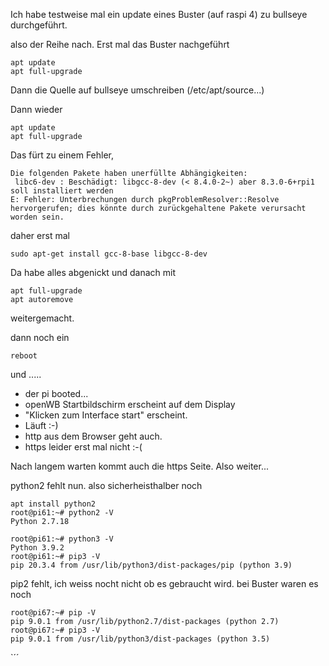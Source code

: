 Ich habe testweise mal ein update eines Buster (auf raspi 4) zu bullseye durchgeführt.


also der Reihe nach.
Erst mal das Buster nachgeführt
```
apt update
apt full-upgrade
```
Dann die Quelle auf bullseye umschreiben (/etc/apt/source...)

Dann wieder
```
apt update
apt full-upgrade
```
Das fürt zu einem Fehler, 
```
Die folgenden Pakete haben unerfüllte Abhängigkeiten:
 libc6-dev : Beschädigt: libgcc-8-dev (< 8.4.0-2~) aber 8.3.0-6+rpi1 soll installiert werden
E: Fehler: Unterbrechungen durch pkgProblemResolver::Resolve hervorgerufen; dies könnte durch zurückgehaltene Pakete verursacht worden sein.
```
daher erst mal
```
sudo apt-get install gcc-8-base libgcc-8-dev
```
Da habe alles abgenickt und danach mit 

```
apt full-upgrade
apt autoremove
```
weitergemacht.

dann noch ein 
```
reboot
```
und .....
- der pi booted...
- openWB Startbildschirm erscheint auf dem Display
- "Klicken zum Interface start" erscheint.
- Läuft :-)
- http aus dem Browser geht auch.
- https leider erst mal nicht :-(

Nach langem warten kommt auch die https Seite.
Also weiter...

python2 fehlt nun.
also sicherheisthalber noch 
```
apt install python2
root@pi61:~# python2 -V 
Python 2.7.18

root@pi61:~# python3 -V
Python 3.9.2
root@pi61:~# pip3 -V
pip 20.3.4 from /usr/lib/python3/dist-packages/pip (python 3.9)
```
pip2 fehlt, ich weiss nocht nicht  ob es gebraucht wird.
bei Buster waren es noch
```
root@pi67:~# pip -V
pip 9.0.1 from /usr/lib/python2.7/dist-packages (python 2.7)
root@pi67:~# pip3 -V
pip 9.0.1 from /usr/lib/python3/dist-packages (python 3.5)
```





`´´
